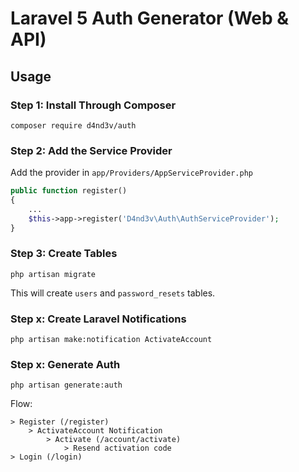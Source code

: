 # Laravel 5 Auth Generator (Web & API)

## Usage

### Step 1: Install Through Composer

```
composer require d4nd3v/auth
```

### Step 2: Add the Service Provider

Add the provider in `app/Providers/AppServiceProvider.php`

```php
public function register()
{
    ...
    $this->app->register('D4nd3v\Auth\AuthServiceProvider');
}
```

### Step 3: Create Tables

```
php artisan migrate
```
This will create ```users``` and ```password_resets``` tables.



### Step x: Create Laravel Notifications

```php artisan make:notification ActivateAccount```



### Step x: Generate Auth

```php artisan generate:auth```





Flow:  
```    
> Register (/register)  
    > ActivateAccount Notification   
        > Activate (/account/activate)    
            > Resend activation code  
> Login (/login)  
```













